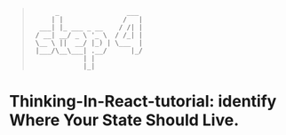 > ```
>       _                 ___ 
>      | |               /   |
>   ___| |_ ___ _ __    / /| |
>  / __| __/ _ \ '_ \  / /_| |
>  \__ \ ||  __/ |_) | \___  |
>  |___/\__\___| .__/      |_/
>              | |            
>              |_|           
> ```
            
# Thinking-In-React-tutorial: identify Where Your State Should Live.